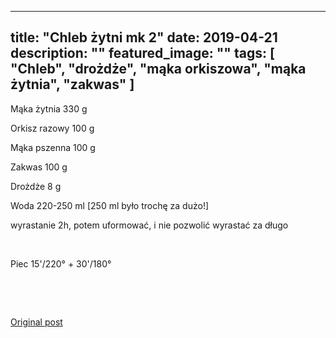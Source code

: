 
---
title: "Chleb żytni mk 2"
date: 2019-04-21
description: ""
featured_image: ""
tags: [ "Chleb", "drożdże", "mąka orkiszowa", "mąka żytnia", "zakwas" ]
---

<!-- Number 9 -->

Mąka żytnia 330 g

Orkisz razowy 100 g

Mąka pszenna 100 g

Zakwas 100 g

Drożdże 8 g

Woda 220-250 ml [250 ml było trochę za dużo!]

wyrastanie 2h, potem uformować, i nie pozwolić wyrastać za długo

&nbsp;

Piec 15'/220° + 30'/180°

&nbsp;

&nbsp;



[Original post](https://statystycznakuchnia.wordpress.com/2019/04/21/chleb-zytni-mk-2/)


